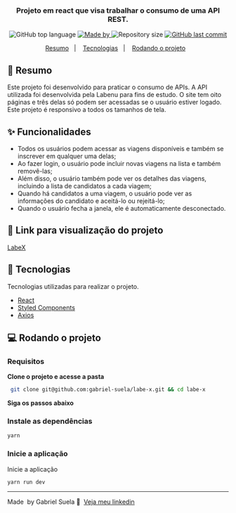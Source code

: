 <h3 align="center">
  Projeto em react que visa trabalhar o consumo de uma API REST.
</h3>

<p align="center">
  <img alt="GitHub top language" src="https://img.shields.io/github/languages/top/gabriel-suela/labe-x?color=251d3a">
  <a href="https://www.linkedin.com/in/gabriel-suela/" target="_blank" rel="noopener noreferrer">
    <img alt="Made by" src="https://img.shields.io/badge/made%20by-Gabriel%20Suela-251d3a">
  </a>
  <img alt="Repository size" src="https://img.shields.io/github/repo-size/gabriel-suela/labe-x?color=251d3a">
  <a href="https://github.com/gabriel-suela/softwrap-api/commits">
    <img alt="GitHub last commit" src="https://img.shields.io/github/last-commit/gabriel-suela/labe-x?color=251d3a">
  </a>

<p align="center">
  <a href="#-resumo">Resumo</a>&nbsp;&nbsp;&nbsp;|&nbsp;&nbsp;&nbsp;
  <a href="#-tecnologias">Tecnologias</a>&nbsp;&nbsp;&nbsp;|&nbsp;&nbsp;&nbsp;
  <a href="#-rodando-o-projeto">Rodando o projeto</a>&nbsp;&nbsp;&nbsp;
</p>

## 🎯 Resumo ##

Este projeto foi desenvolvido para praticar o consumo de APIs. A API utilizada foi desenvolvida pela Labenu para fins de estudo. O site tem oito páginas e três delas só podem ser acessadas se o usuário estiver logado. Este projeto é responsivo a todos os tamanhos de tela.

## ✨ Funcionalidades ##

* Todos os usuários podem acessar as viagens disponíveis e também se inscrever em qualquer uma delas;
* Ao fazer login, o usuário pode incluir novas viagens na lista e também removê-las;
* Além disso, o usuário também pode ver os detalhes das viagens, incluindo a lista de candidatos a cada viagem;
* Quando há candidatos a uma viagem, o usuário pode ver as informações do candidato e aceitá-lo ou rejeitá-lo;
* Quando o usuário fecha a janela, ele é automaticamente desconectado.

## 🔗 Link para visualização do projeto
<a href="https://defective-faucet.surge.sh/" target="_blank" rel="noopener noreferrer">LabeX</a>

## 🚀 Tecnologias


Tecnologias utilizadas para realizar o projeto.

- [React](https://pt-br.reactjs.org/)
- [Styled Components](https://styled-components.com/)
- [Axios](https://github.com/axios/axios)


## 💻 Rodando o projeto

### Requisitos

**Clone o projeto e acesse a pasta**

```bash
 git clone git@github.com:gabriel-suela/labe-x.git && cd labe-x
```

**Siga os passos abaixo**

### Instale as dependências

```bash
yarn
```
### Inicie a aplicação

Inicie a aplicação

```bash
yarn run dev
```

---

Made &nbsp;by Gabriel Suela 👋 &nbsp;[Veja meu linkedin](https://www.linkedin.com/in/gabriel-suela/)
